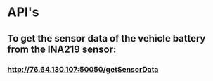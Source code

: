 # API's

## To get the sensor data of the vehicle battery from the INA219 sensor:
### http://76.64.130.107:50050/getSensorData
